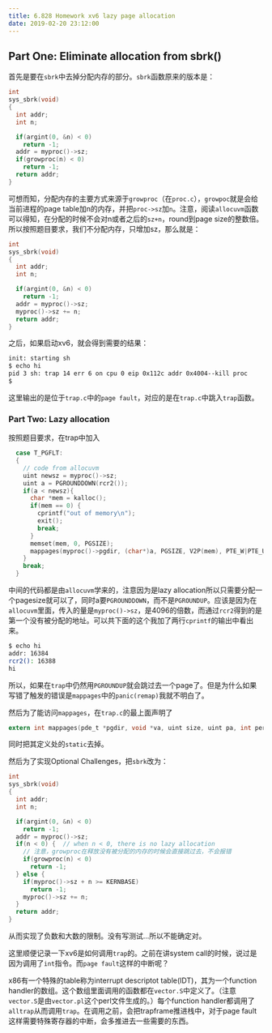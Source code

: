```yaml
---
title: 6.828 Homework xv6 lazy page allocation
date: 2019-02-20 23:12:00
---
```


## Part One: Eliminate allocation from sbrk()

首先是要在`sbrk`中去掉分配内存的部分。`sbrk`函数原来的版本是：

```c
int
sys_sbrk(void)
{
  int addr;
  int n;

  if(argint(0, &n) < 0)
    return -1;
  addr = myproc()->sz;
  if(growproc(n) < 0)
    return -1;
  return addr;
}
```

可想而知，分配内存的主要方式来源于`growproc`（在`proc.c`），`growpoc`就是会给当前进程的page table加n的内存，并把`proc->sz`加`n`。注意，阅读`allocuvm`函数可以得知，在分配的时候不会对n或者之后的`sz+n`，round到page size的整数倍。所以按照题目要求，我们不分配内存，只增加sz，那么就是：

```c
int
sys_sbrk(void)
{
  int addr;
  int n;

  if(argint(0, &n) < 0)
    return -1;
  addr = myproc()->sz;
  myproc()->sz += n;
  return addr;
}
```

之后，如果启动xv6，就会得到需要的结果：

```bash
init: starting sh
$ echo hi
pid 3 sh: trap 14 err 6 on cpu 0 eip 0x112c addr 0x4004--kill proc
$ 
```

这里输出的是位于`trap.c`中的`page fault`，对应的是在`trap.c`中跳入`trap`函数。

### Part Two: Lazy allocation

按照题目要求，在trap中加入

```c
  case T_PGFLT:
  {
    // code from allocuvm
    uint newsz = myproc()->sz;
    uint a = PGROUNDDOWN(rcr2());
    if(a < newsz){
      char *mem = kalloc();
      if(mem == 0) {
        cprintf("out of memory\n");
        exit();
        break;
      }
      memset(mem, 0, PGSIZE);
      mappages(myproc()->pgdir, (char*)a, PGSIZE, V2P(mem), PTE_W|PTE_U);
    }
    break;
  }
```

中间的代码都是由`allocuvm`学来的，注意因为是lazy allocation所以只需要分配一个pagesize就可以了，同时a要`PGROUNDDOWN`，而不是`PGROUNDUP`。应该是因为在`allocuvm`里面，传入的量是`myproc()->sz`，是4096的倍数，而通过`rcr2`得到的是第一个没有被分配的地址。可以共下面的这个我加了两行`cprintf`的输出中看出来。

```bash
$ echo hi
addr: 16384
rcr2(): 16388
hi
```

所以，如果在`trap`中仍然用`PGROUNDUP`就会跳过去一个page了。但是为什么如果写错了触发的错误是`mappages`中的`panic(remap)`我就不明白了。

然后为了能访问`mappages`，在`trap.c`的最上面声明了

```c
extern int mappages(pde_t *pgdir, void *va, uint size, uint pa, int perm);
```

同时把其定义处的`static`去掉。

然后为了实现Optional Challenges，把`sbrk`改为：

```c
int
sys_sbrk(void)
{
  int addr;
  int n;

  if(argint(0, &n) < 0)
    return -1;
  addr = myproc()->sz;
  if(n < 0) {  // when n < 0, there is no lazy allocation
    // 注意，growproc在释放没有被分配的内存的时候会直接跳过去，不会报错
    if(growproc(n) < 0)
      return -1;
  } else {
    if(myproc()->sz + n >= KERNBASE)
      return -1;
    myproc()->sz += n;
  }
  return addr;
}
```

从而实现了负数和大数的限制。没有写测试...所以不能确定对。

这里顺便记录一下xv6是如何调用`trap`的。之前在讲system call的时候，说过是因为调用了`int`指令。而`page fault`这样的中断呢？

x86有一个特殊的table称为interrupt descriptot table(IDT)，其为一个function handler的数组。这个数组里面调用的函数都在`vector.S`中定义了。（注意`vector.S`是由`vector.pl`这个perl文件生成的。）每个function handler都调用了`alltrap`从而调用`trap`。在调用之前，会把trapframe推进栈中，对于page fault这样需要特殊寄存器的中断，会多推进去一些需要的东西。